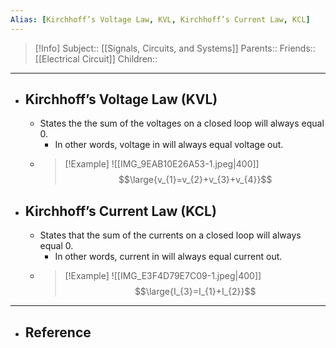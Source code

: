 ```yaml
---
Alias: [Kirchhoff’s Voltage Law, KVL, Kirchhoff’s Current Law, KCL]
---
```

> [!Info]
> Subject:: [[Signals, Circuits, and Systems]]
> Parents:: 
> Friends:: [[Electrical Circuit]]
> Children:: 
---
- ## Kirchhoff’s Voltage Law (KVL)
	- States the the sum of the voltages on a closed loop will always equal 0.
		- In other words, voltage in will always equal voltage out.
	- > [!Example] 
	  > ![[IMG_9EAB10E26A53-1.jpeg|400]]
	  > $$\large{v_{1}=v_{2}+v_{3}+v_{4}}$$
- ## Kirchhoff’s Current Law (KCL)
	- States that the sum of the currents on a closed loop will always equal 0.
		- In other words, current in will always equal current out.
	- > [!Example] 
	  > ![[IMG_E3F4D79E7C09-1.jpeg|400]]
	  > $$\large{I_{3}=I_{1}+I_{2}}$$
---
- ## Reference
